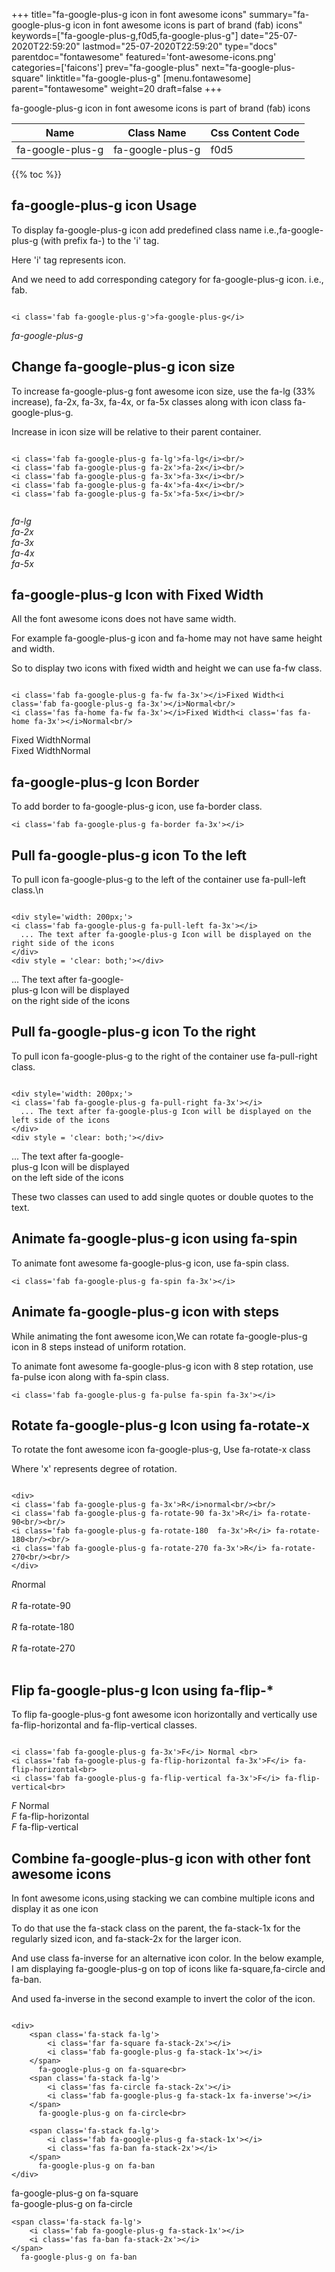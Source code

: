 +++
title="fa-google-plus-g icon in font awesome icons"
summary="fa-google-plus-g icon in font awesome icons is part of brand (fab) icons"
keywords=["fa-google-plus-g,f0d5,fa-google-plus-g"]
date="25-07-2020T22:59:20"
lastmod="25-07-2020T22:59:20"
type="docs"
parentdoc="fontawesome"
featured='font-awesome-icons.png'
categories=['faicons']
prev="fa-google-plus"
next="fa-google-plus-square"
linktitle="fa-google-plus-g"
[menu.fontawesome]
parent="fontawesome"
weight=20
draft=false
+++


fa-google-plus-g icon in font awesome icons is part of brand (fab) icons

<div class='table-responsive'><table class='table'><thead><tr><th>Name</th><th>Class Name</th><th>Css Content Code</th></tr></thead><tbody><tr><td>fa-google-plus-g</td><td>fa-google-plus-g</td><td>f0d5</td></tr></tbody></table></div>


{{% toc %}}


## fa-google-plus-g icon Usage

To display fa-google-plus-g icon add predefined class name i.e.,fa-google-plus-g (with prefix fa-) to the 'i' tag.

Here 'i' tag represents icon.

And we need to add corresponding category for fa-google-plus-g icon. i.e., fab.


```

<i class='fab fa-google-plus-g'>fa-google-plus-g</i>
```

<i class='fab fa-google-plus-g'>fa-google-plus-g</i>




## Change fa-google-plus-g icon size
To increase fa-google-plus-g font awesome icon size, use the fa-lg (33% increase), fa-2x, fa-3x, fa-4x, or fa-5x classes along with icon class fa-google-plus-g.

Increase in icon size will be relative to their parent container. 

```

<i class='fab fa-google-plus-g fa-lg'>fa-lg</i><br/>
<i class='fab fa-google-plus-g fa-2x'>fa-2x</i><br/>
<i class='fab fa-google-plus-g fa-3x'>fa-3x</i><br/>
<i class='fab fa-google-plus-g fa-4x'>fa-4x</i><br/>
<i class='fab fa-google-plus-g fa-5x'>fa-5x</i><br/>
            
```

<i class='fab fa-google-plus-g fa-lg'>fa-lg</i><br/>
<i class='fab fa-google-plus-g fa-2x'>fa-2x</i><br/>
<i class='fab fa-google-plus-g fa-3x'>fa-3x</i><br/>
<i class='fab fa-google-plus-g fa-4x'>fa-4x</i><br/>
<i class='fab fa-google-plus-g fa-5x'>fa-5x</i><br/>
            



## fa-google-plus-g Icon with Fixed Width 

All the font awesome icons does not have same width.

For example fa-google-plus-g icon and fa-home may not have same height and width.

So to display two icons with fixed width and height we can use fa-fw class.


```

<i class='fab fa-google-plus-g fa-fw fa-3x'></i>Fixed Width<i class='fab fa-google-plus-g fa-3x'></i>Normal<br/>
<i class='fas fa-home fa-fw fa-3x'></i>Fixed Width<i class='fas fa-home fa-3x'></i>Normal<br/>
```

<i class='fab fa-google-plus-g fa-fw fa-3x'></i>Fixed Width<i class='fab fa-google-plus-g fa-3x'></i>Normal<br/>
<i class='fas fa-home fa-fw fa-3x'></i>Fixed Width<i class='fas fa-home fa-3x'></i>Normal<br/>



## fa-google-plus-g Icon Border 

To add border to fa-google-plus-g icon, use fa-border class.


```
<i class='fab fa-google-plus-g fa-border fa-3x'></i>

```
<i class='fab fa-google-plus-g fa-border fa-3x'></i>





## Pull fa-google-plus-g icon To the left

To pull icon fa-google-plus-g to the left of the container use fa-pull-left class.\n

```

<div style='width: 200px;'>
<i class='fab fa-google-plus-g fa-pull-left fa-3x'></i>
  ... The text after fa-google-plus-g Icon will be displayed on the right side of the icons
</div>
<div style = 'clear: both;'></div>
```

<div style='width: 200px;'>
<i class='fab fa-google-plus-g fa-pull-left fa-3x'></i>
  ... The text after fa-google-plus-g Icon will be displayed on the right side of the icons
</div>
<div style = 'clear: both;'></div>




## Pull fa-google-plus-g icon To the right
To pull icon fa-google-plus-g to the right of the container use fa-pull-right class.

```

<div style='width: 200px;'>
<i class='fab fa-google-plus-g fa-pull-right fa-3x'></i>
  ... The text after fa-google-plus-g Icon will be displayed on the left side of the icons
</div>
<div style = 'clear: both;'></div>
```

<div style='width: 200px;'>
<i class='fab fa-google-plus-g fa-pull-right fa-3x'></i>
  ... The text after fa-google-plus-g Icon will be displayed on the left side of the icons
</div>
<div style = 'clear: both;'></div>

These two classes can used to add single quotes or double quotes to the text.


## Animate fa-google-plus-g icon using fa-spin
To animate font awesome fa-google-plus-g icon, use fa-spin class.

```
<i class='fab fa-google-plus-g fa-spin fa-3x'></i>
```
<i class='fab fa-google-plus-g fa-spin fa-3x'></i>




## Animate fa-google-plus-g icon with steps
While animating the font awesome icon,We can rotate fa-google-plus-g icon in 8 steps instead of uniform rotation.

To animate font awesome fa-google-plus-g icon with 8 step rotation, use fa-pulse icon along with fa-spin class.


```
<i class='fab fa-google-plus-g fa-pulse fa-spin fa-3x'></i>

```
<i class='fab fa-google-plus-g fa-pulse fa-spin fa-3x'></i>





## Rotate fa-google-plus-g Icon using fa-rotate-x
To rotate the font awesome icon fa-google-plus-g, Use fa-rotate-x class

Where 'x' represents degree of rotation.


```

<div>
<i class='fab fa-google-plus-g fa-3x'>R</i>normal<br/><br/>
<i class='fab fa-google-plus-g fa-rotate-90 fa-3x'>R</i> fa-rotate-90<br/><br/> 
<i class='fab fa-google-plus-g fa-rotate-180  fa-3x'>R</i> fa-rotate-180<br/><br/> 
<i class='fab fa-google-plus-g fa-rotate-270 fa-3x'>R</i> fa-rotate-270<br/><br/>
</div>
```

<div>
<i class='fab fa-google-plus-g fa-3x'>R</i>normal<br/><br/>
<i class='fab fa-google-plus-g fa-rotate-90 fa-3x'>R</i> fa-rotate-90<br/><br/> 
<i class='fab fa-google-plus-g fa-rotate-180  fa-3x'>R</i> fa-rotate-180<br/><br/> 
<i class='fab fa-google-plus-g fa-rotate-270 fa-3x'>R</i> fa-rotate-270<br/><br/>
</div>




## Flip fa-google-plus-g Icon using fa-flip-*
To flip fa-google-plus-g font awesome icon horizontally and vertically use fa-flip-horizontal and fa-flip-vertical classes. 

```

<i class='fab fa-google-plus-g fa-3x'>F</i> Normal <br>
<i class='fab fa-google-plus-g fa-flip-horizontal fa-3x'>F</i> fa-flip-horizontal<br>
<i class='fab fa-google-plus-g fa-flip-vertical fa-3x'>F</i> fa-flip-vertical<br>
```

<i class='fab fa-google-plus-g fa-3x'>F</i> Normal <br>
<i class='fab fa-google-plus-g fa-flip-horizontal fa-3x'>F</i> fa-flip-horizontal<br>
<i class='fab fa-google-plus-g fa-flip-vertical fa-3x'>F</i> fa-flip-vertical<br>




## Combine fa-google-plus-g icon with other font awesome icons
In font awesome icons,using stacking we can combine multiple icons and display it as one icon 

To do that use the fa-stack class on the parent, the fa-stack-1x for the regularly sized icon, and fa-stack-2x for the larger icon.

And use class fa-inverse for an alternative icon color. 
In the below example, I am displaying fa-google-plus-g on top of icons like fa-square,fa-circle and fa-ban.

And used fa-inverse in the second example to invert the color of the icon.

```

<div>
    <span class='fa-stack fa-lg'>
        <i class='far fa-square fa-stack-2x'></i>
        <i class='fab fa-google-plus-g fa-stack-1x'></i>
    </span>
      fa-google-plus-g on fa-square<br>
    <span class='fa-stack fa-lg'>
        <i class='fas fa-circle fa-stack-2x'></i>
        <i class='fab fa-google-plus-g fa-stack-1x fa-inverse'></i>
    </span>
      fa-google-plus-g on fa-circle<br>

    <span class='fa-stack fa-lg'>
        <i class='fab fa-google-plus-g fa-stack-1x'></i>
        <i class='fas fa-ban fa-stack-2x'></i>
    </span>
      fa-google-plus-g on fa-ban
</div>
```

<div>
    <span class='fa-stack fa-lg'>
        <i class='far fa-square fa-stack-2x'></i>
        <i class='fab fa-google-plus-g fa-stack-1x'></i>
    </span>
      fa-google-plus-g on fa-square<br>
    <span class='fa-stack fa-lg'>
        <i class='fas fa-circle fa-stack-2x'></i>
        <i class='fab fa-google-plus-g fa-stack-1x fa-inverse'></i>
    </span>
      fa-google-plus-g on fa-circle<br>

    <span class='fa-stack fa-lg'>
        <i class='fab fa-google-plus-g fa-stack-1x'></i>
        <i class='fas fa-ban fa-stack-2x'></i>
    </span>
      fa-google-plus-g on fa-ban
</div>






